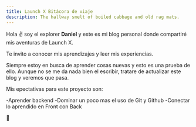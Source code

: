 ```yaml
---
title: Launch X Bitácora de viaje
description: The hallway smelt of boiled cabbage and old rag mats.
---
```


Hola ✌️  soy el explorer **Daniel** y este es mi blog personal donde compartiré mis aventuras de Launch X.

Te invito a conocer mis aprendizajes y leer mis experiencias.

Siempre estoy en busca de aprender cosas nuevas y esto es una prueba de ello. Aunque no se me da nada bien
el escribir, tratare de actualizar este blog y veremos que pasa.

Mis epectativas para este proyecto son:

-Aprender backend
-Dominar un poco mas el uso de Git y Github
-Conectar lo aprendido en Front con Back

🚀
